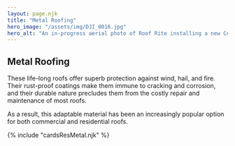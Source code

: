 ```yaml
---
layout: page.njk
title: "Metal Roofing"
hero_image: "/assets/img/DJI_0016.jpg"
hero_alt: "An in-progress aerial photo of Roof Rite installing a new Central States, Horizon-Loc, metal roof in forrest green, on a large, log-cabin house out in the Missouri countryside."
---
```


## Metal Roofing

These life-long roofs offer superb protection against wind, hail, and fire. Their rust-proof coatings make them immune to cracking and corrosion, and their durable nature precludes them from the costly repair and maintenance of most roofs.

As a result, this adaptable material has been an increasingly popular option for both commercial and residential roofs.

<div class="breakout">
  {% include "cardsResMetal.njk" %}
  <!-- Possible Gallery Here -->
</div>
